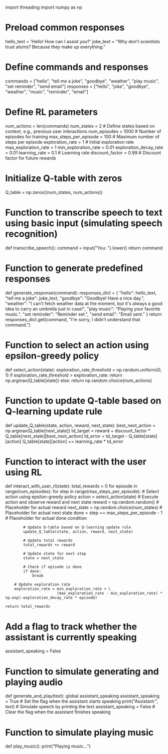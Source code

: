 import threading
import numpy as np

# Preload common responses
hello_text = 'Hello! How can I assist you?'
joke_text = "Why don't scientists trust atoms? Because they make up everything."

# Define commands and responses
commands = ["hello", "tell me a joke", "goodbye", "weather", "play music", "set reminder", "send email"]
responses = ["hello", "joke", "goodbye", "weather", "music", "reminder", "email"]

# Define RL parameters
num_actions = len(commands)
num_states = 2  # Define states based on context, e.g., previous user interactions
num_episodes = 1000  # Number of episodes for training
max_steps_per_episode = 100  # Maximum number of steps per episode
exploration_rate = 1  # Initial exploration rate
max_exploration_rate = 1
min_exploration_rate = 0.01
exploration_decay_rate = 0.01
learning_rate = 0.1  # Learning rate
discount_factor = 0.99  # Discount factor for future rewards

# Initialize Q-table with zeros
Q_table = np.zeros((num_states, num_actions))

# Function to transcribe speech to text using basic input (simulating speech recognition)
def transcribe_speech():
    command = input("You: ").lower()
    return command

# Function to generate predefined responses
def generate_response(command):
    responses_dict = {
        "hello": hello_text,
        "tell me a joke": joke_text,
        "goodbye": "Goodbye! Have a nice day.",
        "weather": "I can't fetch weather data at the moment, but it's always a good idea to carry an umbrella just in case!",
        "play music": "Playing your favorite music.",
        "set reminder": "Reminder set.",
        "send email": "Email sent."
    }
    return responses_dict.get(command, "I'm sorry, I didn't understand that command.")

# Function to select an action using epsilon-greedy policy
def select_action(state):
    exploration_rate_threshold = np.random.uniform(0, 1)
    if exploration_rate_threshold > exploration_rate:
        return np.argmax(Q_table[state])
    else:
        return np.random.choice(num_actions)

# Function to update Q-table based on Q-learning update rule
def update_Q_table(state, action, reward, next_state):
    best_next_action = np.argmax(Q_table[next_state])
    td_target = reward + discount_factor * Q_table[next_state][best_next_action]
    td_error = td_target - Q_table[state][action]
    Q_table[state][action] += learning_rate * td_error

# Function to interact with the user using RL
def interact_with_user_rl(state):
    total_rewards = 0
    for episode in range(num_episodes):
        for step in range(max_steps_per_episode):
            # Select action using epsilon-greedy policy
            action = select_action(state)
            # Execute action and observe reward and next state
            reward = np.random.random()  # Placeholder for actual reward
            next_state = np.random.choice(num_states)  # Placeholder for actual next state
            done = step == max_steps_per_episode - 1  # Placeholder for actual done condition

            # Update Q-table based on Q-learning update rule
            update_Q_table(state, action, reward, next_state)

            # Update total rewards
            total_rewards += reward

            # Update state for next step
            state = next_state

            # Check if episode is done
            if done:
                break

        # Update exploration rate
        exploration_rate = min_exploration_rate + \
                           (max_exploration_rate - min_exploration_rate) * np.exp(-exploration_decay_rate * episode)

    return total_rewards

# Add a flag to track whether the assistant is currently speaking
assistant_speaking = False

# Function to simulate generating and playing audio
def generate_and_play(text):
    global assistant_speaking
    assistant_speaking = True  # Set the flag when the assistant starts speaking
    print("Assistant:", text)  # Simulate speech by printing the text
    assistant_speaking = False  # Clear the flag when the assistant finishes speaking

# Function to simulate playing music
def play_music():
    print("Playing music...")
